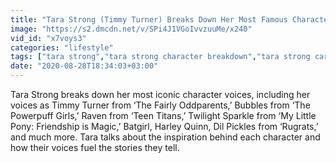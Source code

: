 ```yaml
---
title: "Tara Strong (Timmy Turner) Breaks Down Her Most Famous Character Voices"
image: "https://s2.dmcdn.net/v/SPi4J1VGoIvvzuuMe/x240"
vid_id: "x7voys3"
categories: "lifestyle"
tags: ["tara strong","tara strong character breakdown","tara strong cartoon timeline"]
date: "2020-08-28T18:34:03+03:00"
---
```

Tara Strong breaks down her most iconic character voices, including her voices as Timmy Turner from ‘The Fairly Oddparents,’ Bubbles from ‘The Powerpuff Girls,’ Raven from ‘Teen Titans,’ Twilight Sparkle from ‘My Little Pony: Friendship is Magic,’ Batgirl, Harley Quinn, Dil Pickles from ‘Rugrats,’ and much more. Tara talks about the inspiration behind each character and how their voices fuel the stories they tell.
